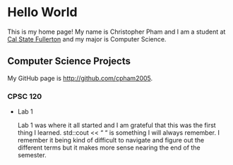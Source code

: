 # Hello World

This is my home page! My name is Christopher Pham and I am a student at [Cal State Fullerton](http://www.fullerton.edu/) and my major is Computer Science.

## Computer Science Projects

My GitHub page is http://github.com/cpham2005.

### CPSC 120

* Lab 1

    Lab 1 was where it all started and I am grateful that this was the first thing I learned. std::cout << “ “ is something I will always remember. I remember it being kind of difficult to navigate and figure out the different terms but it makes more sense nearing the end of the semester. 
